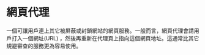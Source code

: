 [Title]: # (網頁代理)
[Difficulty]: # (初學者)
[Order]: # (133)

# 網頁代理

一個可讓用戶連上其它被屏蔽或封鎖網站的網頁服務。一般而言，網頁代理會請用戶打入一個網址(URL) ，然後再重新在代理頁上指向這個網頁地址。這通常比其它規避審查的服務更為容易使用。
